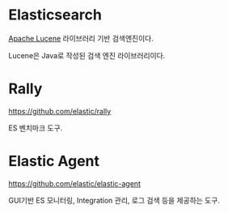 # Elasticsearch

[Apache Lucene](https://lucene.apache.org/core/) 라이브러리 기반 검색엔진이다.

Lucene은 Java로 작성된 검색 엔진 라이브러리이다.

# Rally

https://github.com/elastic/rally

ES 벤치마크 도구.

# Elastic Agent

https://github.com/elastic/elastic-agent

GUI기반 ES 모니터링, Integration 관리, 로그 검색 등을 제공하는 도구.
